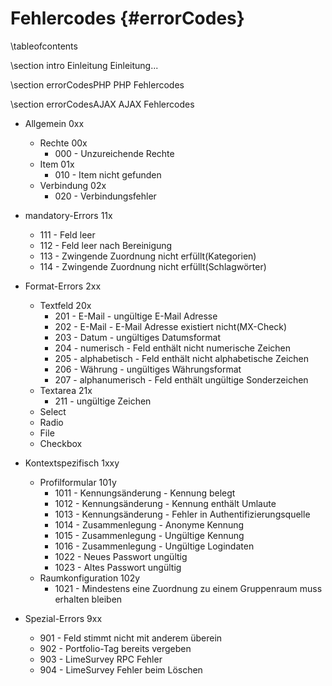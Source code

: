 Fehlercodes					{#errorCodes}
================

\tableofcontents

\section intro Einleitung
Einleitung...

\section errorCodesPHP PHP Fehlercodes

\section errorCodesAJAX AJAX Fehlercodes

- Allgemein 0xx
  + Rechte 00x
    * 000 - Unzureichende Rechte
  + Item 01x
    * 010 - Item nicht gefunden
  + Verbindung 02x
    * 020 - Verbindungsfehler

- mandatory-Errors 11x
  + 111 - Feld leer
  + 112 - Feld leer nach Bereinigung
  + 113 - Zwingende Zuordnung nicht erfüllt(Kategorien)
  + 114 - Zwingende Zuordnung nicht erfüllt(Schlagwörter)

- Format-Errors 2xx
  + Textfeld 20x
    * 201 - E-Mail - ungültige E-Mail Adresse
    * 202 - E-Mail - E-Mail Adresse existiert nicht(MX-Check)
    * 203 - Datum - ungültiges Datumsformat
    * 204 - numerisch - Feld enthält nicht numerische Zeichen
    * 205 - alphabetisch - Feld enthält nicht alphabetische Zeichen
    * 206 - Währung - ungültiges Währungsformat
    * 207 - alphanumerisch - Feld enthält ungültige Sonderzeichen
  + Textarea 21x
    * 211 - ungültige Zeichen
  + Select
  + Radio
  + File
  + Checkbox

- Kontextspezifisch 1xxy
  + Profilformular 101y
    * 1011 - Kennungsänderung - Kennung belegt
    * 1012 - Kennungsänderung - Kennung enthält Umlaute
    * 1013 - Kennungsänderung - Fehler in Authentifizierungsquelle
    * 1014 - Zusammenlegung - Anonyme Kennung
    * 1015 - Zusammenlegung - Ungültige Kennung
    * 1016 - Zusammenlegung - Ungültige Logindaten
    * 1022 - Neues Passwort ungültig
    * 1023 - Altes Passwort ungültig
  + Raumkonfiguration 102y
    * 1021 - Mindestens eine Zuordnung zu einem Gruppenraum muss erhalten bleiben

- Spezial-Errors 9xx
  + 901 - Feld stimmt nicht mit anderem überein
  + 902 - Portfolio-Tag bereits vergeben
  + 903 - LimeSurvey RPC Fehler
  + 904 - LimeSurvey Fehler beim Löschen